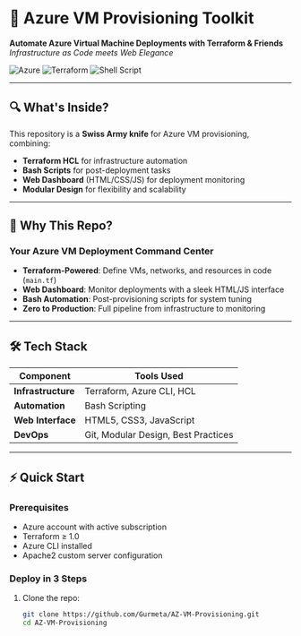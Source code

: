 # 🚀 Azure VM Provisioning Toolkit

**Automate Azure Virtual Machine Deployments with Terraform & Friends**  
*Infrastructure as Code meets Web Elegance*

![Azure](https://img.shields.io/badge/Azure-%230072C6.svg?style=for-the-badge&logo=microsoft-azure&logoColor=white)
![Terraform](https://img.shields.io/badge/Terraform-%235835CC.svg?style=for-the-badge&logo=terraform&logoColor=white)
![Shell Script](https://img.shields.io/badge/Shell_Script-%23121011.svg?style=for-the-badge&logo=gnu-bash&logoColor=white)

---

## 🔍 What's Inside?

This repository is a **Swiss Army knife** for Azure VM provisioning, combining:
- **Terraform HCL** for infrastructure automation
- **Bash Scripts** for post-deployment tasks
- **Web Dashboard** (HTML/CSS/JS) for deployment monitoring
- **Modular Design** for flexibility and scalability

---

## 🌟 Why This Repo?

### **Your Azure VM Deployment Command Center**
- **Terraform-Powered**: Define VMs, networks, and resources in code (`main.tf`)
- **Web Dashboard**: Monitor deployments with a sleek HTML/JS interface
- **Bash Automation**: Post-provisioning scripts for system tuning
- **Zero to Production**: Full pipeline from infrastructure to monitoring

---

## 🛠️ Tech Stack

| Component         | Tools Used                          |
|-------------------|-------------------------------------|
| **Infrastructure** | Terraform, Azure CLI, HCL          |
| **Automation**     | Bash Scripting                     |
| **Web Interface**  | HTML5, CSS3, JavaScript            |
| **DevOps**         | Git, Modular Design, Best Practices|

---

## ⚡ Quick Start

### **Prerequisites**
- Azure account with active subscription
- Terraform ≥ 1.0
- Azure CLI installed
- Apache2 custom server configuration

### **Deploy in 3 Steps**
1. Clone the repo:
   ```bash
   git clone https://github.com/Gurmeta/AZ-VM-Provisioning.git
   cd AZ-VM-Provisioning
